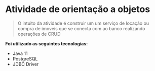 # Atividade de orientação a objetos
> O intuito da atividade é construir um um serviço de locação ou compra de imoveis que se conecta com ao banco realizando operações de CRUD

**Foi utilizado as seguintes tecnologias:**
- Java 11
- PostgreSQL
- JDBC Driver
